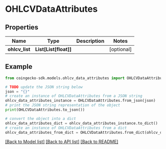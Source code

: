 # OHLCVDataAttributes


## Properties

Name | Type | Description | Notes
------------ | ------------- | ------------- | -------------
**ohlcv_list** | **List[List[float]]** |  | [optional] 

## Example

```python
from coingecko-sdk.models.ohlcv_data_attributes import OHLCVDataAttributes

# TODO update the JSON string below
json = "{}"
# create an instance of OHLCVDataAttributes from a JSON string
ohlcv_data_attributes_instance = OHLCVDataAttributes.from_json(json)
# print the JSON string representation of the object
print(OHLCVDataAttributes.to_json())

# convert the object into a dict
ohlcv_data_attributes_dict = ohlcv_data_attributes_instance.to_dict()
# create an instance of OHLCVDataAttributes from a dict
ohlcv_data_attributes_from_dict = OHLCVDataAttributes.from_dict(ohlcv_data_attributes_dict)
```
[[Back to Model list]](../README.md#documentation-for-models) [[Back to API list]](../README.md#documentation-for-api-endpoints) [[Back to README]](../README.md)


